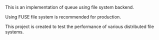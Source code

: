 This is an implementation of queue using file system backend.

Using FUSE file system is recommended for production.

This project is created to test the performance of various distributed file systems.

